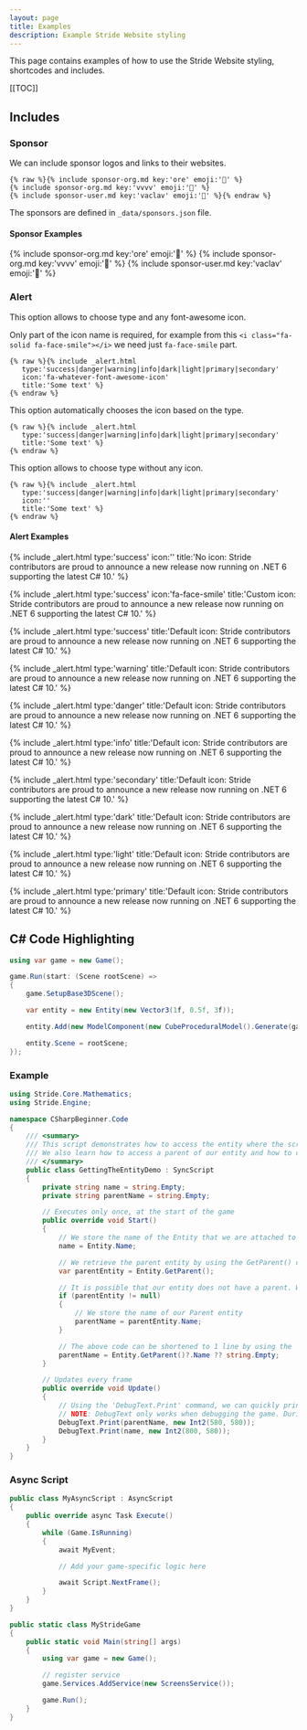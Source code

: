 ```yaml
---
layout: page
title: Examples
description: Example Stride Website styling
---
```


This page contains examples of how to use the Stride Website styling, shortcodes and includes.

[[TOC]]

## Includes

### Sponsor

We can include sponsor logos and links to their websites.

```liquid
{% raw %}{% include sponsor-org.md key:'ore' emoji:'💎' %}
{% include sponsor-org.md key:'vvvv' emoji:'🥇' %}
{% include sponsor-user.md key:'vaclav' emoji:'🥇' %}{% endraw %}
```

The sponsors are defined in `_data/sponsors.json` file.

#### Sponsor Examples
{% include sponsor-org.md key:'ore' emoji:'💎' %}
{% include sponsor-org.md key:'vvvv' emoji:'🥇' %}
{% include sponsor-user.md key:'vaclav' emoji:'🥇' %}


### Alert

This option allows to choose type and any font-awesome icon.

Only part of the icon name is required, for example from this `<i class="fa-solid fa-face-smile"></i>` we need just `fa-face-smile` part.

```liquid
{% raw %}{% include _alert.html
   type:'success|danger|warning|info|dark|light|primary|secondary'
   icon:'fa-whatever-font-awesome-icon'
   title:'Some text' %}
{% endraw %}
```

This option automatically chooses the icon based on the type.

```liquid
{% raw %}{% include _alert.html
   type:'success|danger|warning|info|dark|light|primary|secondary'
   title:'Some text' %}
{% endraw %}
```

This option allows to choose type without any icon.

```liquid
{% raw %}{% include _alert.html
   type:'success|danger|warning|info|dark|light|primary|secondary'
   icon:''
   title:'Some text' %}
{% endraw %}
```

#### Alert Examples

{% include _alert.html type:'success' icon:'' title:'No icon: Stride contributors are proud to announce a new release now running on .NET 6 supporting the latest C# 10.' %}

{% include _alert.html type:'success' icon:'fa-face-smile' title:'Custom icon: Stride contributors are proud to announce a new release now running on .NET 6 supporting the latest C# 10.' %}

{% include _alert.html type:'success' title:'Default icon: Stride contributors are proud to announce a new release now running on .NET 6 supporting the latest C# 10.' %}

{% include _alert.html type:'warning' title:'Default icon: Stride contributors are proud to announce a new release now running on .NET 6 supporting the latest C# 10.' %}

{% include _alert.html type:'danger' title:'Default icon: Stride contributors are proud to announce a new release now running on .NET 6 supporting the latest C# 10.' %}

{% include _alert.html type:'info' title:'Default icon: Stride contributors are proud to announce a new release now running on .NET 6 supporting the latest C# 10.' %}

{% include _alert.html type:'secondary' title:'Default icon: Stride contributors are proud to announce a new release now running on .NET 6 supporting the latest C# 10.' %}

{% include _alert.html type:'dark' title:'Default icon: Stride contributors are proud to announce a new release now running on .NET 6 supporting the latest C# 10.' %}

{% include _alert.html type:'light' title:'Default icon: Stride contributors are proud to announce a new release now running on .NET 6 supporting the latest C# 10.' %}

{% include _alert.html type:'primary' title:'Default icon: Stride contributors are proud to announce a new release now running on .NET 6 supporting the latest C# 10.' %}

## C# Code Highlighting

```csharp
using var game = new Game();

game.Run(start: (Scene rootScene) =>
{
    game.SetupBase3DScene();

    var entity = new Entity(new Vector3(1f, 0.5f, 3f));

    entity.Add(new ModelComponent(new CubeProceduralModel().Generate(game.Services)));

    entity.Scene = rootScene;
});
```

### Example

```csharp
using Stride.Core.Mathematics;
using Stride.Engine;

namespace CSharpBeginner.Code
{
    /// <summary>
    /// This script demonstrates how to access the entity where the script is attached to. 
    /// We also learn how to access a parent of our entity and how to check if that entity exists.
    /// </summary>
    public class GettingTheEntityDemo : SyncScript
    {
        private string name = string.Empty;
        private string parentName = string.Empty;

        // Executes only once, at the start of the game
        public override void Start()
        {
            // We store the name of the Entity that we are attached to
            name = Entity.Name;

            // We retrieve the parent entity by using the GetParent() command.
            var parentEntity = Entity.GetParent();

            // It is possible that our entity does not have a parent. We therefore check if the parent is not null.
            if (parentEntity != null)
            {
                // We store the name of our Parent entity
                parentName = parentEntity.Name;
            }

            // The above code can be shortened to 1 line by using the '?' operator  
            parentName = Entity.GetParent()?.Name ?? string.Empty;
        }

        // Updates every frame
        public override void Update()
        {
            // Using the 'DebugText.Print' command, we can quickly print information to the screen
            // NOTE: DebugText only works when debugging the game. During release it is automatically disabled
            DebugText.Print(parentName, new Int2(580, 580));
            DebugText.Print(name, new Int2(800, 580));
        }
    }
}
```

### Async Script

```csharp
public class MyAsyncScript : AsyncScript
{        
    public override async Task Execute() 
    {
        while (Game.IsRunning)
        {
            await MyEvent;

            // Add your game-specific logic here

            await Script.NextFrame();
        }
    }
}
```

```csharp
public static class MyStrideGame
{
    public static void Main(string[] args)
    {
        using var game = new Game();

        // register service
        game.Services.AddService(new ScreensService());

        game.Run();
    }
}

```